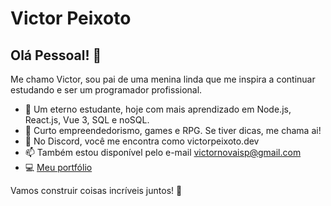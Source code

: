 # Victor Peixoto
## Olá Pessoal! 👋

<!--
**victorpeixoto/victorpeixoto** is a ✨ _special_ ✨ repository because its `README.md` (this file) appears on your GitHub profile. -->

Me chamo Victor, sou pai de uma menina linda que me inspira a continuar estudando e ser um programador profissional.
- 🌱 Um eterno estudante, hoje com mais aprendizado em Node.js, React.js, Vue 3, SQL e noSQL.
- 💬 Curto empreendedorismo, games e RPG. Se tiver dicas, me chama ai!
- :iphone: No Discord, você me encontra como victorpeixoto.dev
- 📫 Também estou disponível pelo e-mail victornovaisp@gmail.com
- 💻 <a href="https://victorpeixoto.vercel.app">Meu portfólio</a> 

Vamos construir coisas incríveis juntos! 💪
